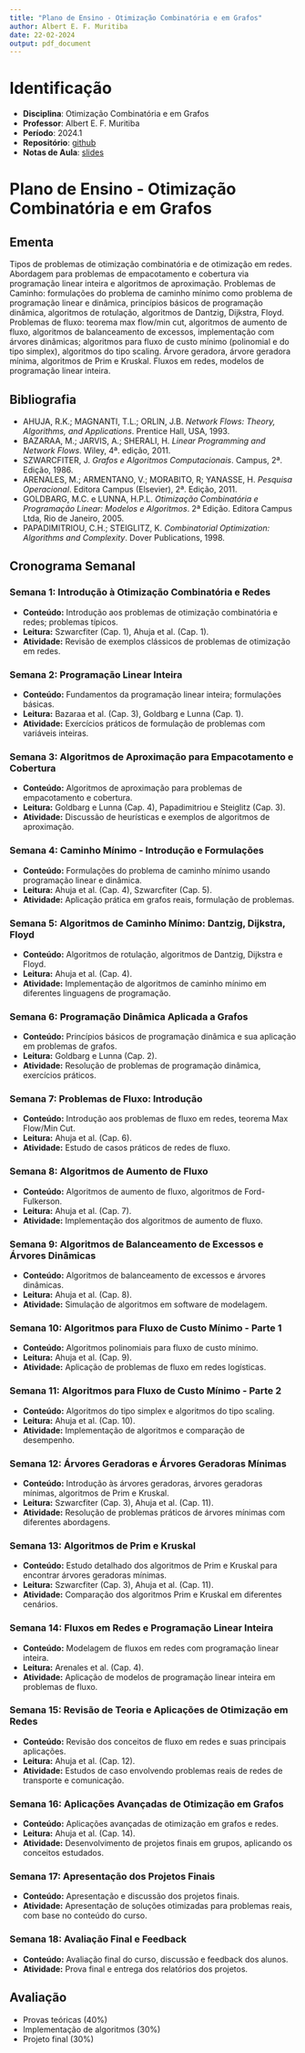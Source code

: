 ```yaml
---
title: "Plano de Ensino - Otimização Combinatória e em Grafos"
author: Albert E. F. Muritiba
date: 22-02-2024
output: pdf_document
---
```


# Identificação

- **Disciplina**: Otimização Combinatória e em Grafos
- **Professor**: Albert E. F. Muritiba
- **Período**: 2024.1
- **Repositório**: [github](https://github.com/spideryzarc/ocr.git)
- **Notas de Aula**: [slides](https://spideryzarc.github.io/ocr/)

# Plano de Ensino - Otimização Combinatória e em Grafos

## Ementa
Tipos de problemas de otimização combinatória e de otimização em redes. Abordagem para problemas de empacotamento e cobertura via programação linear inteira e algoritmos de aproximação. Problemas de Caminho: formulações do problema de caminho mínimo como problema de programação linear e dinâmica, princípios básicos de programação dinâmica, algoritmos de rotulação, algoritmos de Dantzig, Dijkstra, Floyd. Problemas de fluxo: teorema max flow/min cut, algoritmos de aumento de fluxo, algoritmos de balanceamento de excessos, implementação com árvores dinâmicas; algoritmos para fluxo de custo mínimo (polinomial e do tipo simplex), algoritmos do tipo scaling. Árvore geradora, árvore geradora mínima, algoritmos de Prim e Kruskal. Fluxos em redes, modelos de programação linear inteira.

## Bibliografia
- AHUJA, R.K.; MAGNANTI, T.L.; ORLIN, J.B. *Network Flows: Theory, Algorithms, and Applications*. Prentice Hall, USA, 1993.
- BAZARAA, M.; JARVIS, A.; SHERALI, H. *Linear Programming and Network Flows*. Wiley, 4ª. edição, 2011.
- SZWARCFITER, J. *Grafos e Algoritmos Computacionais*. Campus, 2ª. Edição, 1986.
- ARENALES, M.; ARMENTANO, V.; MORABITO, R; YANASSE, H. *Pesquisa Operacional*. Editora Campus (Elsevier), 2ª. Edição, 2011.
- GOLDBARG, M.C. e LUNNA, H.P.L. *Otimização Combinatória e Programação Linear: Modelos e Algoritmos*. 2ª Edição. Editora Campus Ltda, Rio de Janeiro, 2005.
- PAPADIMITRIOU, C.H.; STEIGLITZ, K. *Combinatorial Optimization: Algorithms and Complexity*. Dover Publications, 1998.

## Cronograma Semanal

### Semana 1: Introdução à Otimização Combinatória e Redes
- **Conteúdo:** Introdução aos problemas de otimização combinatória e redes; problemas típicos.
- **Leitura:** Szwarcfiter (Cap. 1), Ahuja et al. (Cap. 1).
- **Atividade:** Revisão de exemplos clássicos de problemas de otimização em redes.

### Semana 2: Programação Linear Inteira
- **Conteúdo:** Fundamentos da programação linear inteira; formulações básicas.
- **Leitura:** Bazaraa et al. (Cap. 3), Goldbarg e Lunna (Cap. 1).
- **Atividade:** Exercícios práticos de formulação de problemas com variáveis inteiras.

### Semana 3: Algoritmos de Aproximação para Empacotamento e Cobertura
- **Conteúdo:** Algoritmos de aproximação para problemas de empacotamento e cobertura.
- **Leitura:** Goldbarg e Lunna (Cap. 4), Papadimitriou e Steiglitz (Cap. 3).
- **Atividade:** Discussão de heurísticas e exemplos de algoritmos de aproximação.

### Semana 4: Caminho Mínimo - Introdução e Formulações
- **Conteúdo:** Formulações do problema de caminho mínimo usando programação linear e dinâmica.
- **Leitura:** Ahuja et al. (Cap. 4), Szwarcfiter (Cap. 5).
- **Atividade:** Aplicação prática em grafos reais, formulação de problemas.

### Semana 5: Algoritmos de Caminho Mínimo: Dantzig, Dijkstra, Floyd
- **Conteúdo:** Algoritmos de rotulação, algoritmos de Dantzig, Dijkstra e Floyd.
- **Leitura:** Ahuja et al. (Cap. 4).
- **Atividade:** Implementação de algoritmos de caminho mínimo em diferentes linguagens de programação.

### Semana 6: Programação Dinâmica Aplicada a Grafos
- **Conteúdo:** Princípios básicos de programação dinâmica e sua aplicação em problemas de grafos.
- **Leitura:** Goldbarg e Lunna (Cap. 2).
- **Atividade:** Resolução de problemas de programação dinâmica, exercícios práticos.

### Semana 7: Problemas de Fluxo: Introdução
- **Conteúdo:** Introdução aos problemas de fluxo em redes, teorema Max Flow/Min Cut.
- **Leitura:** Ahuja et al. (Cap. 6).
- **Atividade:** Estudo de casos práticos de redes de fluxo.

### Semana 8: Algoritmos de Aumento de Fluxo
- **Conteúdo:** Algoritmos de aumento de fluxo, algoritmos de Ford-Fulkerson.
- **Leitura:** Ahuja et al. (Cap. 7).
- **Atividade:** Implementação dos algoritmos de aumento de fluxo.

### Semana 9: Algoritmos de Balanceamento de Excessos e Árvores Dinâmicas
- **Conteúdo:** Algoritmos de balanceamento de excessos e árvores dinâmicas.
- **Leitura:** Ahuja et al. (Cap. 8).
- **Atividade:** Simulação de algoritmos em software de modelagem.

### Semana 10: Algoritmos para Fluxo de Custo Mínimo - Parte 1
- **Conteúdo:** Algoritmos polinomiais para fluxo de custo mínimo.
- **Leitura:** Ahuja et al. (Cap. 9).
- **Atividade:** Aplicação de problemas de fluxo em redes logísticas.

### Semana 11: Algoritmos para Fluxo de Custo Mínimo - Parte 2
- **Conteúdo:** Algoritmos do tipo simplex e algoritmos do tipo scaling.
- **Leitura:** Ahuja et al. (Cap. 10).
- **Atividade:** Implementação de algoritmos e comparação de desempenho.

### Semana 12: Árvores Geradoras e Árvores Geradoras Mínimas
- **Conteúdo:** Introdução às árvores geradoras, árvores geradoras mínimas, algoritmos de Prim e Kruskal.
- **Leitura:** Szwarcfiter (Cap. 3), Ahuja et al. (Cap. 11).
- **Atividade:** Resolução de problemas práticos de árvores mínimas com diferentes abordagens.

### Semana 13: Algoritmos de Prim e Kruskal
- **Conteúdo:** Estudo detalhado dos algoritmos de Prim e Kruskal para encontrar árvores geradoras mínimas.
- **Leitura:** Szwarcfiter (Cap. 3), Ahuja et al. (Cap. 11).
- **Atividade:** Comparação dos algoritmos Prim e Kruskal em diferentes cenários.

### Semana 14: Fluxos em Redes e Programação Linear Inteira
- **Conteúdo:** Modelagem de fluxos em redes com programação linear inteira.
- **Leitura:** Arenales et al. (Cap. 4).
- **Atividade:** Aplicação de modelos de programação linear inteira em problemas de fluxo.

### Semana 15: Revisão de Teoria e Aplicações de Otimização em Redes
- **Conteúdo:** Revisão dos conceitos de fluxo em redes e suas principais aplicações.
- **Leitura:** Ahuja et al. (Cap. 12).
- **Atividade:** Estudos de caso envolvendo problemas reais de redes de transporte e comunicação.

### Semana 16: Aplicações Avançadas de Otimização em Grafos
- **Conteúdo:** Aplicações avançadas de otimização em grafos e redes.
- **Leitura:** Ahuja et al. (Cap. 14).
- **Atividade:** Desenvolvimento de projetos finais em grupos, aplicando os conceitos estudados.

### Semana 17: Apresentação dos Projetos Finais
- **Conteúdo:** Apresentação e discussão dos projetos finais.
- **Atividade:** Apresentação de soluções otimizadas para problemas reais, com base no conteúdo do curso.

### Semana 18: Avaliação Final e Feedback
- **Conteúdo:** Avaliação final do curso, discussão e feedback dos alunos.
- **Atividade:** Prova final e entrega dos relatórios dos projetos.

## Avaliação
- Provas teóricas (40%)
- Implementação de algoritmos (30%)
- Projeto final (30%)
